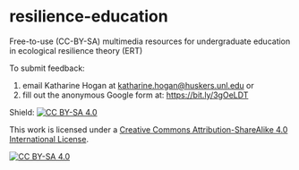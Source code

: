 # resilience-education
Free-to-use (CC-BY-SA) multimedia resources for undergraduate education in ecological resilience theory (ERT)

To submit feedback: 
1) email Katharine Hogan at katharine.hogan@huskers.unl.edu 
or
2) fill out the anonymous Google form at: https://bit.ly/3gOeLDT

Shield: [![CC BY-SA 4.0][cc-by-sa-shield]][cc-by-sa]

This work is licensed under a
[Creative Commons Attribution-ShareAlike 4.0 International License][cc-by-sa].

[![CC BY-SA 4.0][cc-by-sa-image]][cc-by-sa]

[cc-by-sa]: http://creativecommons.org/licenses/by-sa/4.0/
[cc-by-sa-image]: https://licensebuttons.net/l/by-sa/4.0/88x31.png
[cc-by-sa-shield]: https://img.shields.io/badge/License-CC%20BY--SA%204.0-lightgrey.svg
